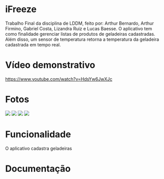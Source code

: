 # iFreeze
  Trabalho Final da disciplina de LDDM, feito por: Arthur Bernardo, Arthur Firmino, Gabriel Costa, Lizandra Ruiz e Lucas Baesse.
  O aplicativo tem como finalidade gerenciar listas de produtos de geladeiras cadastradas. Além disso, um sensor de temperatura retorna a temperatura da geladeira cadastrada em tempo real. 
# Vídeo demonstrativo
  https://www.youtube.com/watch?v=HdsYw6JwXJc
# Fotos
![](images/CadastroPage.png)
![](images/CadastroPage.png)
![](images/CadastroPage.png)
![](images/CadastroPage.png)
# Funcionalidade
  O aplicativo cadastra geladeiras
# Documentação



